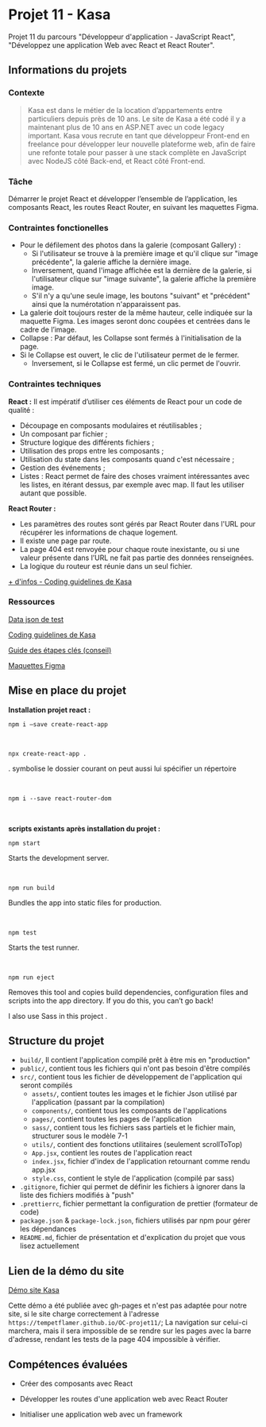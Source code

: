 # Projet 11 - Kasa

Projet 11 du parcours "Développeur d'application - JavaScript React", "Développez une application Web avec React et React Router". 

## Informations du projets

### Contexte
>Kasa est dans le métier de la location d’appartements entre particuliers depuis près de 10 ans.
Le site de Kasa a été codé il y a maintenant plus de 10 ans en ASP.NET avec un code legacy important.
Kasa vous recrute en tant que développeur Front-end en freelance pour développer leur nouvelle plateforme web, afin de faire une refonte totale pour passer à une stack complète en JavaScript avec NodeJS côté Back-end, et React côté Front-end.

### Tâche
Démarrer le projet React et développer l’ensemble de l’application, les composants React, les routes React Router, en suivant les maquettes Figma.

### Contraintes fonctionelles
- Pour le défilement des photos dans la galerie (composant Gallery) :
    - Si l'utilisateur se trouve à la première image et qu'il clique sur "image précédente", la galerie affiche la dernière image. 
    - Inversement, quand l'image affichée est la dernière de la galerie, si l'utilisateur clique sur "image suivante", la galerie affiche la première image. 
    - S'il n'y a qu'une seule image, les boutons "suivant" et "précédent" ainsi que la numérotation n'apparaissent pas.
- La galerie doit toujours rester de la même hauteur, celle indiquée sur la maquette Figma. Les images seront donc coupées et centrées dans le cadre de l’image.
- Collapse : Par défaut, les Collapse sont fermés à l'initialisation de la page. 
- Si le Collapse est ouvert, le clic de l'utilisateur permet de le fermer.
    - Inversement, si le Collapse est fermé, un clic permet de l'ouvrir.


### Contraintes techniques
**React :**
Il est impératif d’utiliser ces éléments de React pour un code de qualité :
- Découpage en composants modulaires et réutilisables ;
- Un composant par fichier ;
- Structure logique des différents fichiers ;
- Utilisation des props entre les composants ;
- Utilisation du state dans les composants quand c'est nécessaire ;
- Gestion des événements ;
- Listes : React permet de faire des choses vraiment intéressantes avec les listes, en itérant dessus, par exemple avec map. Il faut les utiliser autant que possible.

**React Router :**
- Les paramètres des routes sont gérés par React Router dans l'URL pour récupérer les informations de chaque logement.
- Il existe une page par route.
- La page 404 est renvoyée pour chaque route inexistante, ou si une valeur présente dans l’URL ne fait pas partie des données renseignées.
- La logique du routeur est réunie dans un seul fichier.

[+ d'infos - Coding guidelines de Kasa](https://course.oc-static.com/projects/Front-End+V2/P9+React+1/Coding+guidelines+Kasa+FR.pdf)

### Ressources

[Data json de test](https://s3-eu-west-1.amazonaws.com/course.oc-static.com/projects/Front-End+V2/P9+React+1/logements.json)

[Coding guidelines de Kasa](https://course.oc-static.com/projects/Front-End+V2/P9+React+1/Coding+guidelines+Kasa+FR.pdf)

[Guide des étapes clés (conseil)](https://course.oc-static.com/projects/D%C3%A9veloppeur+Web/IW_P8+React+Kasa/Guide+d'etapes+cles+-+Creez+une+application+web+de+location+immobiliere+avec+React+1.pdf)

[Maquettes Figma](https://www.figma.com/file/bAnXDNqRKCRRP8mY2gcb5p/UI-Design?node-id=4%3A1)

## Mise en place du projet

**Installation projet react :**
```
npm i —save create-react-app
```

<br>

```
npx create-react-app .
```
. symbolise le dossier courant on peut aussi lui spécifier un répertoire

<br>

```
npm i --save react-router-dom
```

<br>

**scripts existants après installation du projet :**

```
npm start
```
Starts the development server.

<br>

```
npm run build
```
Bundles the app into static files for production.

<br>

```
npm test
```
Starts the test runner.

<br>

```
npm run eject
```
Removes this tool and copies build dependencies, configuration files
and scripts into the app directory. If you do this, you can’t go back!



I also use Sass in this project .

## Structure du projet 

- `build/`, Il contient l'application compilé prêt à être mis en "production"
- `public/`, contient tous les fichiers qui n'ont pas besoin d'être compilés
- `src/`, contient tous les fichier de développement de l'application qui seront compilés
    - `assets/`, contient toutes les images et le fichier Json utilisé par l'application (passant par la compilation)
    - `components/`, contient tous les composants de l'applications
    - `pages/`, contient toutes les pages de l'application
    - `sass/`, contient tous les fichiers sass partiels et le fichier main, structurer sous le modèle 7-1
    - `utils/`, contient des fonctions utilitaires (seulement scrollToTop)
    - `App.jsx`, contient les routes de l'application react
    - `index.jsx`, fichier d'index de l'application retournant comme rendu app.jsx
    - `style.css`, contient le style de l'application (compilé par sass)
- `.gitignore`, fichier qui permet de définir les fichiers à ignorer dans la liste des fichiers modifiés à "push"
- `.prettierrc`, fichier permettant la configuration de prettier (formateur de code)
- `package.json` & `package-lock.json`, fichiers utilisés par npm pour gérer les dépendances
- `README.md`, fichier de présentation et d'explication du projet que vous lisez actuellement

## Lien de  la démo du site

[Démo site Kasa](https://tempetflamer.github.io/OC-projet11/)

Cette démo a été publiée avec gh-pages et n'est pas adaptée pour notre site, si le site charge correctement à l'adresse `https://tempetflamer.github.io/OC-projet11/`;
La navigation sur celui-ci marchera, mais il sera impossible de se rendre sur les pages avec la barre d'adresse, rendant les tests de la page 404 impossible à vérifier.

## Compétences évaluées

- Créer des composants avec React

- Développer les routes d'une application web avec React Router

- Initialiser une application web avec un framework